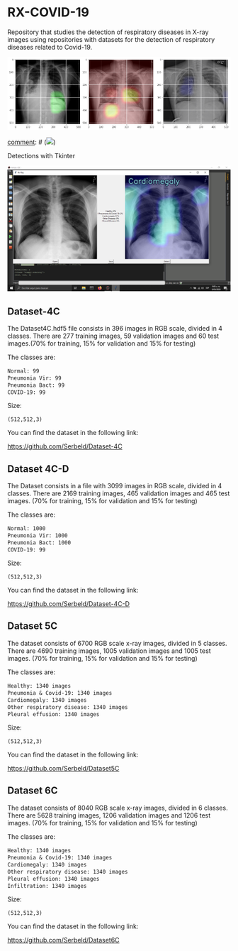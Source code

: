 # RX-COVID-19

Repository that studies the detection of respiratory diseases in X-ray images using repositories with datasets for the detection of respiratory diseases related to Covid-19.

<img src="Detection5OfRespiratoryDiseases/intro.png"/>

[comment]: # (Detections)

[comment]: # (![](Covid_detections.gif))

Detections with Tkinter

<img src="DEMO.png"/>


## Dataset-4C

The Dataset4C.hdf5 file consists in 396 images in RGB scale, divided in 4 classes. There are 277 training images, 59 validation images and 60 test images.(70% for training, 15% for validation and 15% for testing)

The classes are:

    Normal: 99
    Pneumonia Vir: 99
    Pneumonia Bact: 99
    COVID-19: 99
    
Size:

    (512,512,3)

You can find the dataset in the following link:

https://github.com/Serbeld/Dataset-4C
    
## Dataset 4C-D

The Dataset consists in a file with 3099 images in RGB scale, divided in 4 classes. There are 2169 training images, 465 validation images and 465 test images. (70% for training, 15% for validation and 15% for testing)

The classes are:

    Normal: 1000
    Pneumonia Vir: 1000
    Pneumonia Bact: 1000
    COVID-19: 99
    
Size:

    (512,512,3)
    
You can find the dataset in the following link:

https://github.com/Serbeld/Dataset-4C-D
    
## Dataset 5C

The dataset consists of 6700 RGB scale x-ray images, divided in 5 classes. There are 4690 training images, 1005 validation images and 1005 test images. (70% for training, 15% for validation and 15% for testing)

The classes are:

    Healthy: 1340 images
    Pneumonia & Covid-19: 1340 images
    Cardiomegaly: 1340 images
    Other respiratory disease: 1340 images
    Pleural effusion: 1340 images
    
Size:

    (512,512,3)
    
You can find the dataset in the following link:

https://github.com/Serbeld/Dataset5C

## Dataset 6C

The dataset consists of 8040 RGB scale x-ray images, divided in 6 classes. There are 5628 training images, 1206 validation images and 1206 test images. (70% for training, 15% for validation and 15% for testing)

The classes are:

    Healthy: 1340 images
    Pneumonia & Covid-19: 1340 images
    Cardiomegaly: 1340 images
    Other respiratory disease: 1340 images
    Pleural effusion: 1340 images
    Infiltration: 1340 images
    
 Size:

    (512,512,3)

You can find the dataset in the following link:

https://github.com/Serbeld/Dataset6C

